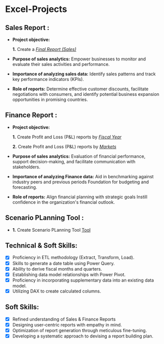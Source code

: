 # Excel-Projects
## Sales Report :


- **Project objective:** 

    **1.** Create a _[Final Report (Sales)](https://github.com/Chetu6474/Excel-Projects/blob/main/Final%20Report%20(Sales).pdf)_ 

- **Purpose of sales analytics:** Empower businesses to monitor and evaluate their sales activities and performance.

- **Importance of analyzing sales data:** Identify sales patterns and track key performance indicators (KPIs).

- **Role of reports:** Determine effective customer discounts, facilitate negotiations with consumers, and identify potential business expansion opportunities in promising countries.


## Finance Report :

- **Project objective:** 

    **1.** Create Profit and Loss (P&L) reports by _[Fiscal Year](https://github.com/Chetu6474/Excel-Projects/blob/main/Final%20Report2%20(Finance).pdf)_ 

    **2.** Create Profit and Loss (P&L) reports by _[Markets](https://github.com/Chetu6474/Excel-Projects/blob/main/Final%20Report1%20(Finance).pdf)_

- **Purpose of sales analytics:** Evaluation of financial performance, support decision-making, and facilitate communication with stakeholders.

- **Importance of analyzing Finance data:** Aid in benchmarking against industry peers and previous periods Foundation for budgeting and forecasting.

- **Role of reports:** Align financial planning with strategic goals Instill confidence in the organization's financial outlook.

## Scenario PLanning Tool :
- **1.** Create Scenario PLanning Tool [Tool](https://github.com/Chetu6474/Excel-Projects/blob/main/Scenario%20Planning%20Tool.pdf)


## Technical & Soft Skills:
- [x]	Proficiency in ETL methodology (Extract, Transform, Load).
- [x]	Skills to generate a date table using Power Query.
- [x]	Ability to derive fiscal months and quarters.
- [x]	Establishing data model relationships with Power Pivot.
- [x]	Proficiency in incorporating supplementary data into an existing data model.
- [x]	Utilizing DAX to create calculated columns.

## Soft Skills:
- [x]	Refined understanding of Sales & Finance Reports
- [x]	Designing user-centric reports with empathy in mind.
- [x]	Optimization of report generation through meticulous fine-tuning.
- [x]	Developing a systematic approach to devising a report building plan.
